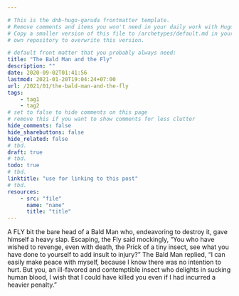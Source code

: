 ```yaml
---

# This is the dnb-hugo-garuda frontmatter template. 
# Remove comments and items you won't need in your daily work with Hugo.
# Copy a smaller version of this file to /archetypes/default.md in your
# own repository to overwrite this version.

# default front matter that you probably always need:
title: "The Bald Man and the Fly"
description: ""
date: 2020-09-02T01:41:56
lastmod: 2021-01-20T19:04:24+07:00
url: /2021/01/the-bald-man-and-the-fly
tags:
    - tag1
    - tag2
# set to false to hide comments on this page
# remove this if you want to show comments for less clutter
hide_comments: false
hide_sharebuttons: false
hide_related: false
# tbd.
draft: true
# tbd.
todo: true
# tbd.
linktitle: "use for linking to this post"
# tbd.
resources:
    - src: "file"
      name: "name"
      title: "title"
---
```

A FLY bit the bare head of a Bald Man who, endeavoring to destroy it, gave himself a heavy slap. Escaping, the Fly said mockingly, “You who have wished to revenge, even with death, the Prick of a tiny insect, see what you have done to yourself to add insult to injury?” The Bald Man replied, “I can easily make peace with myself, because I know there was no intention to hurt. But you, an ill-favored and contemptible insect who delights in sucking human blood, I wish that I could have killed you even if I had incurred a heavier penalty.”
